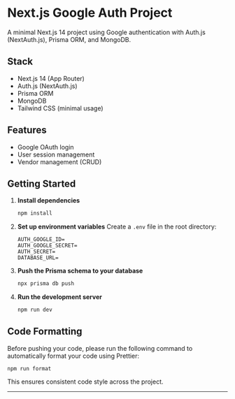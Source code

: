 # Next.js Google Auth Project

A minimal Next.js 14 project using Google authentication with Auth.js (NextAuth.js), Prisma ORM, and MongoDB.

## Stack
- Next.js 14 (App Router)
- Auth.js (NextAuth.js)
- Prisma ORM
- MongoDB
- Tailwind CSS (minimal usage)

## Features
- Google OAuth login
- User session management
- Vendor management (CRUD)

## Getting Started

1. **Install dependencies**
   ```bash
   npm install
   ```

2. **Set up environment variables**
   Create a `.env` file in the root directory:
   ```env
   AUTH_GOOGLE_ID=
   AUTH_GOOGLE_SECRET=
   AUTH_SECRET=
   DATABASE_URL=
   ```

3. **Push the Prisma schema to your database**
   ```bash
   npx prisma db push
   ```

4. **Run the development server**
   ```bash
   npm run dev
   ```

## Code Formatting

Before pushing your code, please run the following command to automatically format your code using Prettier:

```
npm run format
```

This ensures consistent code style across the project.

---

